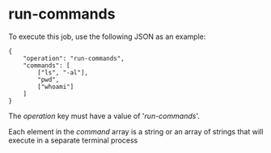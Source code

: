 # run-commands

To execute this job, use the following JSON as an example:
```
{
    "operation": "run-commands",
    "commands": [
        ["ls", "-al"],
        "pwd",
        ["whoami"]
    ]
}
```

The *operation* key must have a value of '*run-commands*'.

Each element in the *command* array is a string or an array of strings that will execute in a separate terminal process